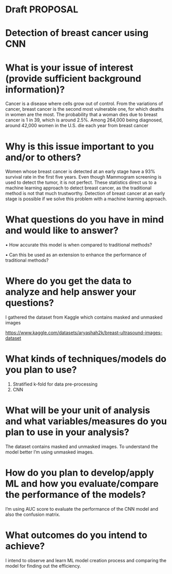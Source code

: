 # Draft PROPOSAL
# Detection of breast cancer using CNN
# What is your issue of interest (provide sufficient background information)?
Cancer is a disease where cells grow out of control. From the variations of cancer, breast cancer is the second most vulnerable one, for which deaths in women are the most. The probability that a woman dies due to breast cancer is 1 in 39, which is around 2.5%. Among 264,000 being diagnosed, around 42,000 women in the U.S. die each year from breast cancer
# Why is this issue important to you and/or to others?
Women whose breast cancer is detected at an early stage have a 93% survival rate in the first five years. Even though Mammogram screening is used to detect the tumor, it is not perfect. These statistics direct us to a machine learning approach to detect breast cancer, as the traditional method is not that much trustworthy. Detection of breast cancer at an early stage is possible if we solve this problem with a machine learning approach.
# What questions do you have in mind and would like to answer?
•	How accurate this model is when compared to traditional methods?

•	Can this be used as an extension to enhance the performance of traditional methods?
# Where do you get the data to analyze and help answer your questions?
I gathered the dataset from Kaggle which contains masked and unmasked images

https://www.kaggle.com/datasets/aryashah2k/breast-ultrasound-images-dataset
# What kinds of techniques/models do you plan to use?
1.	Stratified k-fold for data pre-processing
2.	CNN
# What will be your unit of analysis and what variables/measures do you plan to use in your analysis?
The dataset contains masked and unmasked images. To understand the model better I’m using unmasked images.
# How do you plan to develop/apply ML and how you evaluate/compare the performance of the models?
I’m using AUC score to evaluate the performance of the CNN model and also the confusion matrix.
# What outcomes do you intend to achieve?
I intend to observe and learn ML model creation process and comparing the model for finding out the efficiency.
